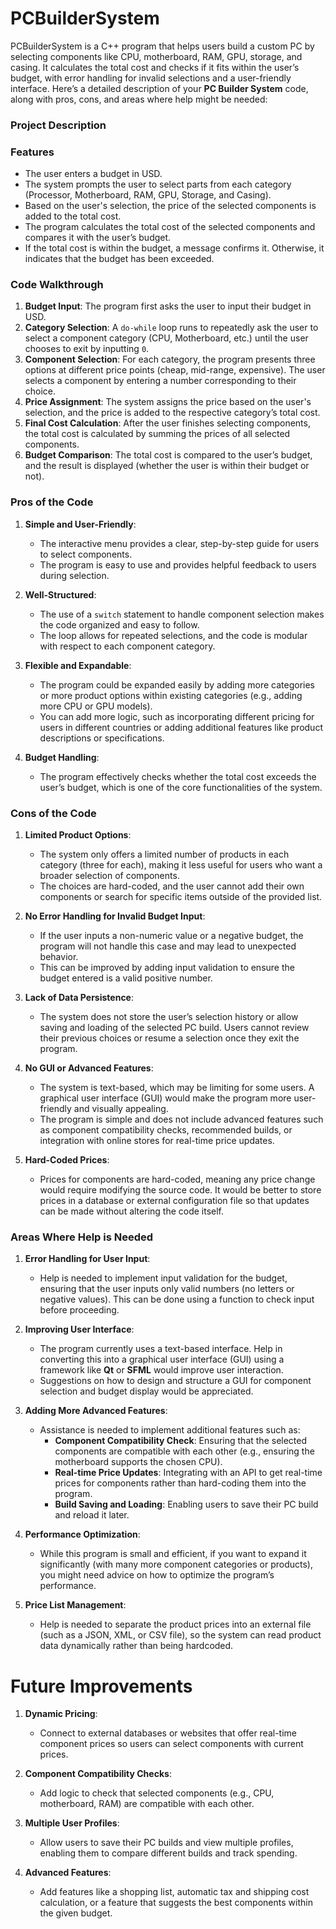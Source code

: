 # PCBuilderSystem
PCBuilderSystem is a C++ program that helps users build a custom PC by selecting components like CPU, motherboard, RAM, GPU, storage, and casing. It calculates the total cost and checks if it fits within the user’s budget, with error handling for invalid selections and a user-friendly interface.
Here’s a detailed description of your **PC Builder System** code, along with pros, cons, and areas where help might be needed:

### **Project Description**
### **Features**
- The user enters a budget in USD.
- The system prompts the user to select parts from each category (Processor, Motherboard, RAM, GPU, Storage, and Casing).
- Based on the user's selection, the price of the selected components is added to the total cost.
- The program calculates the total cost of the selected components and compares it with the user’s budget.
- If the total cost is within the budget, a message confirms it. Otherwise, it indicates that the budget has been exceeded.

### **Code Walkthrough**
1. **Budget Input**: The program first asks the user to input their budget in USD.
2. **Category Selection**: A `do-while` loop runs to repeatedly ask the user to select a component category (CPU, Motherboard, etc.) until the user chooses to exit by inputting `0`.
3. **Component Selection**: For each category, the program presents three options at different price points (cheap, mid-range, expensive). The user selects a component by entering a number corresponding to their choice.
4. **Price Assignment**: The system assigns the price based on the user's selection, and the price is added to the respective category’s total cost.
5. **Final Cost Calculation**: After the user finishes selecting components, the total cost is calculated by summing the prices of all selected components.
6. **Budget Comparison**: The total cost is compared to the user’s budget, and the result is displayed (whether the user is within their budget or not).

### **Pros of the Code**
1. **Simple and User-Friendly**:
   - The interactive menu provides a clear, step-by-step guide for users to select components.
   - The program is easy to use and provides helpful feedback to users during selection.
   
2. **Well-Structured**:
   - The use of a `switch` statement to handle component selection makes the code organized and easy to follow.
   - The loop allows for repeated selections, and the code is modular with respect to each component category.

3. **Flexible and Expandable**:
   - The program could be expanded easily by adding more categories or more product options within existing categories (e.g., adding more CPU or GPU models).
   - You can add more logic, such as incorporating different pricing for users in different countries or adding additional features like product descriptions or specifications.

4. **Budget Handling**:
   - The program effectively checks whether the total cost exceeds the user’s budget, which is one of the core functionalities of the system.

### **Cons of the Code**
1. **Limited Product Options**:
   - The system only offers a limited number of products in each category (three for each), making it less useful for users who want a broader selection of components.
   - The choices are hard-coded, and the user cannot add their own components or search for specific items outside of the provided list.

2. **No Error Handling for Invalid Budget Input**:
   - If the user inputs a non-numeric value or a negative budget, the program will not handle this case and may lead to unexpected behavior.
   - This can be improved by adding input validation to ensure the budget entered is a valid positive number.

3. **Lack of Data Persistence**:
   - The system does not store the user’s selection history or allow saving and loading of the selected PC build. Users cannot review their previous choices or resume a selection once they exit the program.
   
4. **No GUI or Advanced Features**:
   - The system is text-based, which may be limiting for some users. A graphical user interface (GUI) would make the program more user-friendly and visually appealing.
   - The program is simple and does not include advanced features such as component compatibility checks, recommended builds, or integration with online stores for real-time price updates.

5. **Hard-Coded Prices**:
   - Prices for components are hard-coded, meaning any price change would require modifying the source code. It would be better to store prices in a database or external configuration file so that updates can be made without altering the code itself.

### **Areas Where Help is Needed**
1. **Error Handling for User Input**:
   - Help is needed to implement input validation for the budget, ensuring that the user inputs only valid numbers (no letters or negative values). This can be done using a function to check input before proceeding.
   
2. **Improving User Interface**:
   - The program currently uses a text-based interface. Help in converting this into a graphical user interface (GUI) using a framework like **Qt** or **SFML** would improve user interaction.
   - Suggestions on how to design and structure a GUI for component selection and budget display would be appreciated.

3. **Adding More Advanced Features**:
   - Assistance is needed to implement additional features such as:
     - **Component Compatibility Check**: Ensuring that the selected components are compatible with each other (e.g., ensuring the motherboard supports the chosen CPU).
     - **Real-time Price Updates**: Integrating with an API to get real-time prices for components rather than hard-coding them into the program.
     - **Build Saving and Loading**: Enabling users to save their PC build and reload it later.

4. **Performance Optimization**:
   - While this program is small and efficient, if you want to expand it significantly (with many more component categories or products), you might need advice on how to optimize the program’s performance.

5. **Price List Management**:
   - Help is needed to separate the product prices into an external file (such as a JSON, XML, or CSV file), so the system can read product data dynamically rather than being hardcoded.

# **Future Improvements**
1. **Dynamic Pricing**: 
   - Connect to external databases or websites that offer real-time component prices so users can select components with current prices.
   
2. **Component Compatibility Checks**:
   - Add logic to check that selected components (e.g., CPU, motherboard, RAM) are compatible with each other.

3. **Multiple User Profiles**:
   - Allow users to save their PC builds and view multiple profiles, enabling them to compare different builds and track spending.

4. **Advanced Features**:
   - Add features like a shopping list, automatic tax and shipping cost calculation, or a feature that suggests the best components within the given budget.
